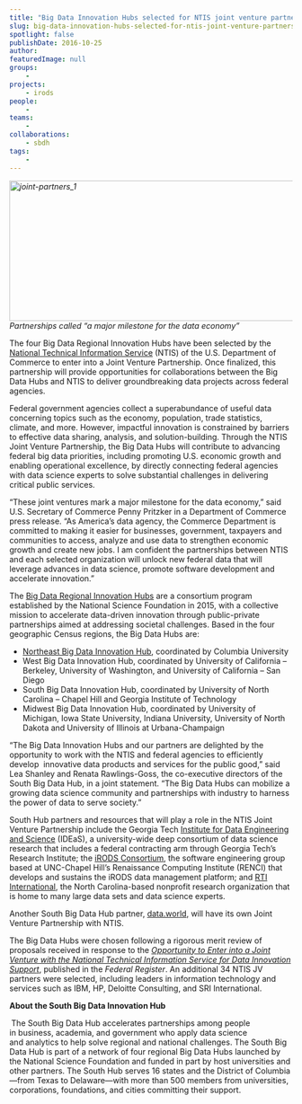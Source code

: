 ```yaml
---
title: "Big Data Innovation Hubs selected for NTIS joint venture partnership"
slug: big-data-innovation-hubs-selected-for-ntis-joint-venture-partnership
spotlight: false
publishDate: 2016-10-25
author: 
featuredImage: null
groups:
    - 
projects:
    - irods
people:
    - 
teams: 
    - 
collaborations:
    - sbdh
tags:
    -
---
```

<em><a href="http://renci.org/wp-content/uploads/2016/10/joint-partners_1.jpg"><img class="aligncenter wp-image-15739 size-full" src="http://renci.org/wp-content/uploads/2016/10/joint-partners_1.jpg" alt="joint-partners_1" width="700" height="250" /></a>Partnerships called “a major milestone for the data economy”</em>

The four Big Data Regional Innovation Hubs have been selected by the <a href="http://www.ntis.gov">National Technical Information Service</a> (NTIS) of the U.S. Department of Commerce to enter into a Joint Venture Partnership. Once finalized, this partnership will provide opportunities for collaborations between the Big Data Hubs and NTIS to deliver groundbreaking data projects across federal agencies.<!--more-->

Federal government agencies collect a superabundance of useful data concerning topics such as the economy, population, trade statistics, climate, and more. However, impactful innovation is constrained by barriers to effective data sharing, analysis, and solution-building. Through the NTIS Joint Venture Partnership, the Big Data Hubs will contribute to advancing federal big data priorities, including promoting U.S. economic growth and enabling operational excellence, by directly connecting federal agencies with data science experts to solve substantial challenges in delivering critical public services.

“These joint ventures mark a major milestone for the data economy,” said U.S. Secretary of Commerce Penny Pritzker in a Department of Commerce press release. “As America’s data agency, the Commerce Department is committed to making it easier for businesses, government, taxpayers and communities to access, analyze and use data to strengthen economic growth and create new jobs. I am confident the partnerships between NTIS and each selected organization will unlock new federal data that will leverage advances in data science, promote software development and accelerate innovation.”

The <a href="https://www.nsf.gov/pubs/2015/nsf15562/nsf15562.htm">Big Data Regional Innovation Hubs</a> are a consortium program established by the National Science Foundation in 2015, with a collective mission to accelerate data-driven innovation through public-private partnerships aimed at addressing societal challenges. Based in the four geographic Census regions, the Big Data Hubs are:
<ul>
 	<li><a href="http://nebigdatahub.org">Northeast Big Data Innovation Hub</a>, coordinated by Columbia University</li>
 	<li>West Big Data Innovation Hub, coordinated by University of California – Berkeley, University of Washington, and University of California – San Diego</li>
 	<li>South Big Data Innovation Hub, coordinated by University of North Carolina – Chapel Hill and Georgia Institute of Technology</li>
 	<li>Midwest Big Data Innovation Hub, coordinated by University of Michigan, Iowa State University, Indiana University, University of North Dakota and University of Illinois at Urbana-Champaign</li>
</ul>
“The Big Data Innovation Hubs and our partners are delighted by the opportunity to work with the NTIS and federal agencies to efficiently develop  innovative data products and services for the public good,” said Lea Shanley and Renata Rawlings-Goss, the co-executive directors of the South Big Data Hub, in a joint statement. “The Big Data Hubs can mobilize a growing data science community and partnerships with industry to harness the power of data to serve society.”

South Hub partners and resources that will play a role in the NTIS Joint Venture Partnership include the Georgia Tech <a href="http://bigdata.gatech.edu/">Institute for Data Engineering and Science</a> (IDEaS), a university-wide deep consortium of data science research that includes a federal contracting arm through Georgia Tech’s Research Institute; the <a href="http://www.irods.org/">iRODS Consortium</a>, the software engineering group based at UNC-Chapel Hill’s Renaissance Computing Institute (RENCI) that develops and sustains the iRODS data management platform; and <a href="http://www.rti.org/">RTI International</a>, the North Carolina-based nonprofit research organization that is home to many large data sets and data science experts.

Another South Big Data Hub partner, <a href="https://data.world/">data.world</a>, will have its own Joint Venture Partnership with NTIS.

The Big Data Hubs were chosen following a rigorous merit review of proposals received in response to the <a href="https://www.gpo.gov/fdsys/pkg/FR-2016-06-15/pdf/2016-14175.pdf"><em>Opportunity to Enter into a Joint Venture with the National Technical Information Service for Data Innovation Suppor</em><em>t</em></a>, published in the <em>Federal Register</em>. An additional 34 NTIS JV partners were selected, including leaders in information technology and services such as IBM, HP, Deloitte Consulting, and SRI International.

<strong>About the South Big Data Innovation Hub</strong>

<strong> </strong>The South Big Data Hub accelerates partnerships among people in business, academia, and government who apply data science and analytics to help solve regional and national challenges. The South Big Data Hub is part of a network of four regional Big Data Hubs launched by the National Science Foundation and funded in part by host universities and other partners. The South Hub serves 16 states and the District of Columbia—from Texas to Delaware—with more than 500 members from universities, corporations, foundations, and cities committing their support.

&nbsp;
